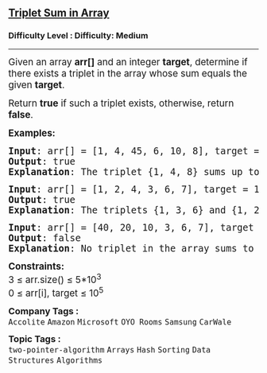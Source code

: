 <h2><a href="https://www.geeksforgeeks.org/problems/triplet-sum-in-array-1587115621/1?itm_source=geeksforgeeks&itm_medium=article&itm_campaign=bottom_sticky_on_article">Triplet Sum in Array</a></h2><h3>Difficulty Level : Difficulty: Medium</h3><hr><div class="problems_problem_content__Xm_eO"><p><span style="font-size: 14pt;">Given an array <strong>arr[]</strong> and an integer <strong>target</strong>, determine if there exists a triplet in the array whose sum equals the given <strong>target</strong>.</span></p>
<p><span style="font-size: 14pt;">Return <strong>true</strong>&nbsp;if such a triplet exists, otherwise, return <strong>false</strong>.</span></p>
<p><span style="font-size: 14pt;"><strong>Examples:&nbsp;<br></strong></span></p>
<pre><span style="font-size: 14pt;"><strong>Input</strong>: arr[] = [1, 4, 45, 6, 10, 8], target = 13<br><strong>Output</strong>: true <br><strong>Explanation</strong>: The triplet {1, 4, 8} sums up to 13.</span></pre>
<pre><span style="font-size: 14pt;"><strong>Input</strong>: arr[] = [1, 2, 4, 3, 6, 7], target = 10<br><strong>Output</strong>: true <br><strong>Explanation</strong>: The triplets {1, 3, 6} and {1, 2, 7} both sum to 10. </span></pre>
<pre><span style="font-size: 14pt;"><strong>Input</strong>: arr[] = [40, 20, 10, 3, 6, 7], target = 24<br><strong>Output</strong>: false <br><strong>Explanation</strong>: No triplet in the array sums to 24.</span></pre>
<p><span style="font-size: 14pt;"><strong>Constraints:</strong><br>3 ≤ arr.size() ≤ 5*10<sup>3</sup><br>0 ≤ arr[i], target ≤ 10<sup>5</sup></span></p></div><p><span style=font-size:18px><strong>Company Tags : </strong><br><code>Accolite</code>&nbsp;<code>Amazon</code>&nbsp;<code>Microsoft</code>&nbsp;<code>OYO Rooms</code>&nbsp;<code>Samsung</code>&nbsp;<code>CarWale</code>&nbsp;<br><p><span style=font-size:18px><strong>Topic Tags : </strong><br><code>two-pointer-algorithm</code>&nbsp;<code>Arrays</code>&nbsp;<code>Hash</code>&nbsp;<code>Sorting</code>&nbsp;<code>Data Structures</code>&nbsp;<code>Algorithms</code>&nbsp;
